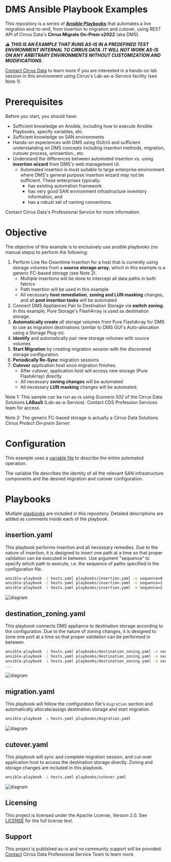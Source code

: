# DMS Ansible Playbook Examples

This repository is a series of [**Ansible Playbooks**](dms/playbooks) that automates a live migration end-to-end, from insertion to migration and cutover, using REST API of Cirrus Data's **Cirrus Migrate On-Prem
v2022** (aka DMS).


***⚠️ THIS IS AN EXAMPLE THAT RUNS AS-IS IN A PREDEFINED TEST ENVIRONMENT INTERNAL TO CIRRUS DATA. IT WILL NOT WORK AS-IS ON ANY ARBITRARY ENVIRONMENTS WITHOUT CUSTOMIZATION AND MODIFICATIONS.***

[Contact Cirrus Data](mailto:info@cdsi.us.com) to learn more if you are interested in a hands-on lab session in this environment using Cirrus's Lab-as-a-Service facility (see Note 1).

# Prerequisites
Before you start, you should have:
- Sufficient knowledge on Ansible, including how to execute Ansible Playbooks, specify variables, etc.
- Sufficient knowledge on SAN environments
- Hands-on experiences with DMS using GUI/cli and sufficient understanding on DMS concepts including insertion methods, migration, cutover process,
  uninsertion., etc.
- Understand the differences between automated insertion vs. using **insertion wizard** from DMS's web management UI.
    - Automated insertion is most suitable to large enterprise environment where DMS's general purpose insertion wizard may not be sufficient.  These enterprises typically:
        - has existing automation framework
        - has very good SAN environment infrastructure inventory information, and
        - has a robust set of naming conventions.

Contact Cirrus Data's Professional Service for more information.


# Objective
The objective of this example is to exclusively use ansible playbooks (no manual steps) to perform the following:
1. Perform Live No-Downtime Insertion for a host that is currently using storage volumes from a **source storage array**, which in this example is a generic FC-based storage (see Note 2).
    - Multiple insertions will be done to intercept all data paths in both fabrics
    - Path Insertion will be used in this example
    - All necessary **host remediation**, **zoning and LUN masking** changes, and all **post insertion tasks** will be automated
2. Connect DMS Appliances Pair to Destination Storage via **switch zoning**. In this example, Pure Storage's FlashArray is used as destination storage.
3. **Automatically create** all storage volumes from Pure FlashArray for DMS to use as migration destinations (similar to DMS GUI's Auto-allocation using a Storage Plug-in).
4. **Identify** and automatically pair new storage volumes with source volumes
5. **Start Migration** by creating migration session with the discovered storage configuration.
6. **Periodically Re-Sync** migration sessions
7. **Cutover** application host once migration finishes.
    - After cutover, application host will access new storage (Pure FlashArray) directly
    - All necessary **zoning changes** will be automated
    - All necessary **LUN masking** changes will be automated.


Note 1: This sample can be run as-is using _Scenario 502_  of the Cirrus Data Solutions **LABaaS** (Lab-as-a-Service).  Contact CDS Profession Services team for access.

Note 2: The generic FC-based storage is actually a Cirrus Data Solutions _Cirrus Protect On-prem Server_.

# Configuration
This example uses a [variable file](dms/vars/config.yaml) to describe the entire automated operation.

The variable file describes the identity of all the relevant SAN infrastructure components and the desired migration and cutover configuration.


# Playbooks
Multiple [playbooks](dms/playbooks) are included in this repository. Detailed descriptions are added as comments inside each of the playbook.


## insertion.yaml
This playbook performs insertion and all necessary remedies. Due to the nature of insertion, it is designed to insert one path at a time so that proper validation can be executed in between. Use argument "sequence" to specify which path to execute, i.e. the sequence of paths specified in the configuration file.

```bash
ansible-playbook -i hosts.yaml playbooks/insertion.yaml -e sequence=0
ansible-playbook -i hosts.yaml playbooks/insertion.yaml -e sequence=1
ansible-playbook -i hosts.yaml playbooks/insertion.yaml -e sequence=2
```
![diagram](dms/docs/insertion.svg)


## destination_zoning.yaml
This playbook connects DMS appliance to destination storage according to the configuration. Due to the nature of zoning changes, it is designed to zone one port at a time so that proper validation can be performed in between.

```bash
ansible-playbook -i hosts.yaml playbooks/destination_zoning.yaml -e sequence=0
ansible-playbook -i hosts.yaml playbooks/destination_zoning.yaml -e sequence=1
ansible-playbook -i hosts.yaml playbooks/destination_zoning.yaml -e sequence=2
...
```
![diagram](dms/docs/destination_zoning.svg)

## migration.yaml
This playbook will follow the configuration file's ``migration`` section and automatically allocate/assign destination storage and start migration.

```bash
ansible-playbook -i hosts.yaml playbooks/migration.yaml
```
![diagram](dms/docs/migration.svg)

## cutover.yaml
This playbook will sync and complete migration session, and cut-over application host to access the destination storage directly. Zoning and storage changes are included in this playbook.

```bash
ansible-playbook -i hosts.yaml playbooks/cutover.yaml
```
![diagram](dms/docs/cutover.svg)

## Licensing
This project is licensed under the Apache License, Version 2.0. See
[LICENSE](https://github.com/docker/docker/blob/master/LICENSE) for the full
license text.

## Support
This project is published as-is and no community support will be provided. [Contact](mailto:info@cdsi.us.com) Cirrus Data Professional Service Team to learn more. 